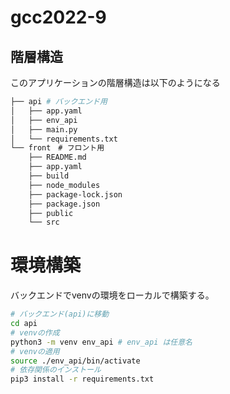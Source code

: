 # gcc2022-9

## 階層構造
このアプリケーションの階層構造は以下のようになる
```bash
├── api # バックエンド用
│   ├── app.yaml
│   ├── env_api
│   ├── main.py
│   └── requirements.txt
└── front　# フロント用
    ├── README.md
    ├── app.yaml
    ├── build
    ├── node_modules
    ├── package-lock.json
    ├── package.json
    ├── public
    └── src
```

# 環境構築
バックエンドでvenvの環境をローカルで構築する。
```bash
# バックエンド(api)に移動
cd api
# venvの作成
python3 -m venv env_api # env_api は任意名
# venvの適用
source ./env_api/bin/activate
# 依存関係のインストール
pip3 install -r requirements.txt
```
